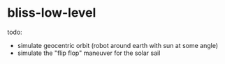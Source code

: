 # bliss-low-level

todo:
- simulate geocentric orbit (robot around earth with sun at some angle)
- simulate the "flip flop" maneuver for the solar sail
